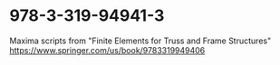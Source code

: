 # 978-3-319-94941-3
Maxima scripts from "Finite Elements for Truss and Frame Structures"
https://www.springer.com/us/book/9783319949406